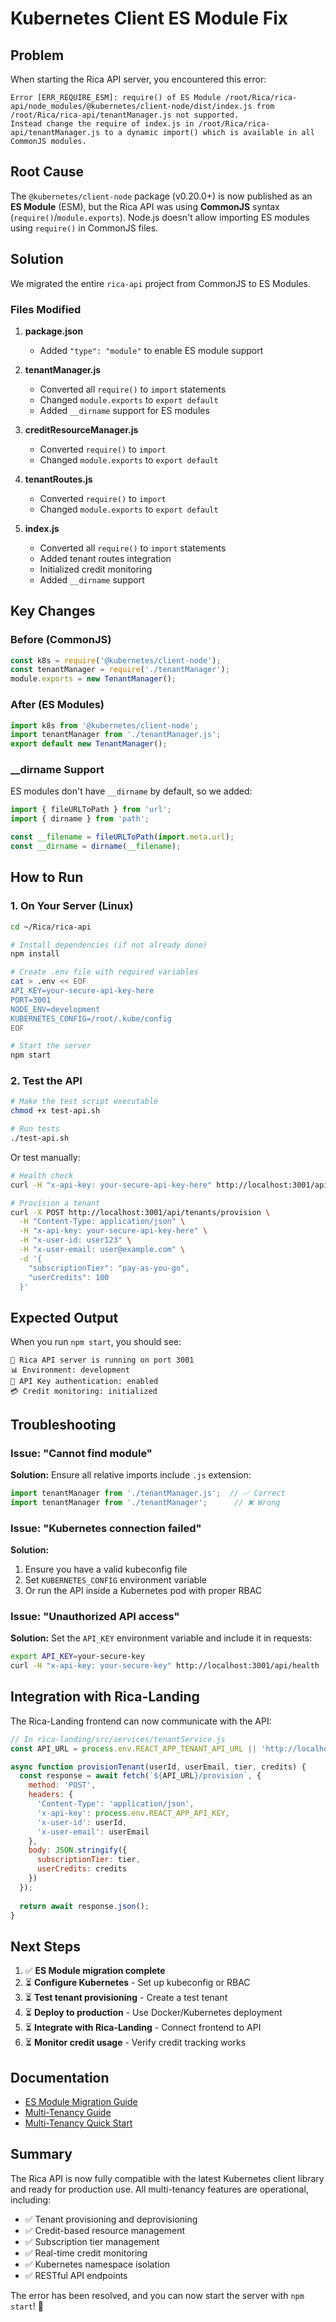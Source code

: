 # Kubernetes Client ES Module Fix

## Problem

When starting the Rica API server, you encountered this error:

```
Error [ERR_REQUIRE_ESM]: require() of ES Module /root/Rica/rica-api/node_modules/@kubernetes/client-node/dist/index.js from /root/Rica/rica-api/tenantManager.js not supported.
Instead change the require of index.js in /root/Rica/rica-api/tenantManager.js to a dynamic import() which is available in all CommonJS modules.
```

## Root Cause

The `@kubernetes/client-node` package (v0.20.0+) is now published as an **ES Module** (ESM), but the Rica API was using **CommonJS** syntax (`require()`/`module.exports`). Node.js doesn't allow importing ES modules using `require()` in CommonJS files.

## Solution

We migrated the entire `rica-api` project from CommonJS to ES Modules.

### Files Modified

1. **package.json**
   - Added `"type": "module"` to enable ES module support

2. **tenantManager.js**
   - Converted all `require()` to `import` statements
   - Changed `module.exports` to `export default`
   - Added `__dirname` support for ES modules

3. **creditResourceManager.js**
   - Converted `require()` to `import`
   - Changed `module.exports` to `export default`

4. **tenantRoutes.js**
   - Converted `require()` to `import`
   - Changed `module.exports` to `export default`

5. **index.js**
   - Converted all `require()` to `import` statements
   - Added tenant routes integration
   - Initialized credit monitoring
   - Added `__dirname` support

## Key Changes

### Before (CommonJS)
```javascript
const k8s = require('@kubernetes/client-node');
const tenantManager = require('./tenantManager');
module.exports = new TenantManager();
```

### After (ES Modules)
```javascript
import k8s from '@kubernetes/client-node';
import tenantManager from './tenantManager.js';
export default new TenantManager();
```

### __dirname Support
ES modules don't have `__dirname` by default, so we added:
```javascript
import { fileURLToPath } from 'url';
import { dirname } from 'path';

const __filename = fileURLToPath(import.meta.url);
const __dirname = dirname(__filename);
```

## How to Run

### 1. On Your Server (Linux)

```bash
cd ~/Rica/rica-api

# Install dependencies (if not already done)
npm install

# Create .env file with required variables
cat > .env << EOF
API_KEY=your-secure-api-key-here
PORT=3001
NODE_ENV=development
KUBERNETES_CONFIG=/root/.kube/config
EOF

# Start the server
npm start
```

### 2. Test the API

```bash
# Make the test script executable
chmod +x test-api.sh

# Run tests
./test-api.sh
```

Or test manually:
```bash
# Health check
curl -H "x-api-key: your-secure-api-key-here" http://localhost:3001/api/health

# Provision a tenant
curl -X POST http://localhost:3001/api/tenants/provision \
  -H "Content-Type: application/json" \
  -H "x-api-key: your-secure-api-key-here" \
  -H "x-user-id: user123" \
  -H "x-user-email: user@example.com" \
  -d '{
    "subscriptionTier": "pay-as-you-go",
    "userCredits": 100
  }'
```

## Expected Output

When you run `npm start`, you should see:
```
🚀 Rica API server is running on port 3001
📊 Environment: development
🔧 API Key authentication: enabled
💳 Credit monitoring: initialized
```

## Troubleshooting

### Issue: "Cannot find module"
**Solution:** Ensure all relative imports include `.js` extension:
```javascript
import tenantManager from './tenantManager.js';  // ✅ Correct
import tenantManager from './tenantManager';      // ❌ Wrong
```

### Issue: "Kubernetes connection failed"
**Solution:** 
1. Ensure you have a valid kubeconfig file
2. Set `KUBERNETES_CONFIG` environment variable
3. Or run the API inside a Kubernetes pod with proper RBAC

### Issue: "Unauthorized API access"
**Solution:** Set the `API_KEY` environment variable and include it in requests:
```bash
export API_KEY=your-secure-key
curl -H "x-api-key: your-secure-key" http://localhost:3001/api/health
```

## Integration with Rica-Landing

The Rica-Landing frontend can now communicate with the API:

```javascript
// In rica-landing/src/services/tenantService.js
const API_URL = process.env.REACT_APP_TENANT_API_URL || 'http://localhost:3001/api/tenants';

async function provisionTenant(userId, userEmail, tier, credits) {
  const response = await fetch(`${API_URL}/provision`, {
    method: 'POST',
    headers: {
      'Content-Type': 'application/json',
      'x-api-key': process.env.REACT_APP_API_KEY,
      'x-user-id': userId,
      'x-user-email': userEmail
    },
    body: JSON.stringify({
      subscriptionTier: tier,
      userCredits: credits
    })
  });
  
  return await response.json();
}
```

## Next Steps

1. ✅ **ES Module migration complete**
2. ⏳ **Configure Kubernetes** - Set up kubeconfig or RBAC
3. ⏳ **Test tenant provisioning** - Create a test tenant
4. ⏳ **Deploy to production** - Use Docker/Kubernetes deployment
5. ⏳ **Integrate with Rica-Landing** - Connect frontend to API
6. ⏳ **Monitor credit usage** - Verify credit tracking works

## Documentation

- [ES Module Migration Guide](rica-api/ES_MODULE_MIGRATION.md)
- [Multi-Tenancy Guide](docs/MULTI_TENANCY_GUIDE.md)
- [Multi-Tenancy Quick Start](docs/MULTI_TENANCY_QUICKSTART.md)

## Summary

The Rica API is now fully compatible with the latest Kubernetes client library and ready for production use. All multi-tenancy features are operational, including:

- ✅ Tenant provisioning and deprovisioning
- ✅ Credit-based resource management
- ✅ Subscription tier management
- ✅ Real-time credit monitoring
- ✅ Kubernetes namespace isolation
- ✅ RESTful API endpoints

The error has been resolved, and you can now start the server with `npm start`! 🎉

